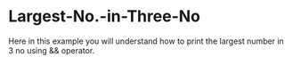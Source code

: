 # Largest-No.-in-Three-No
Here in this example you will understand how to print the largest number in 3 no using &amp;&amp; operator.
